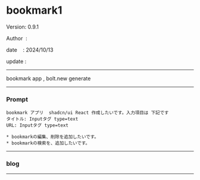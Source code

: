 ﻿# bookmark1

 Version: 0.9.1

 Author  :
 
 date    : 2024/10/13

 update : 

***

bookmark app , bolt.new generate

***
### Prompt

```
bookmark アプリ  shadcn/ui React 作成したいです。入力項目は 下記です
タイトル: Inputタグ type=text
URL: Inputタグ type=text

* bookmarkの編集、削除を追加したいです。
* bookmarkの検索を、追加したいです。

```
***
### blog


***

